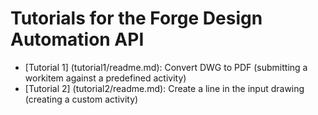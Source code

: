 # Tutorials for the Forge Design Automation API

+ [Tutorial 1] (tutorial1/readme.md): Convert DWG to PDF (submitting a workitem against a predefined activity)
+ [Tutorial 2] (tutorial2/readme.md): Create a line in the input drawing (creating a custom activity)
